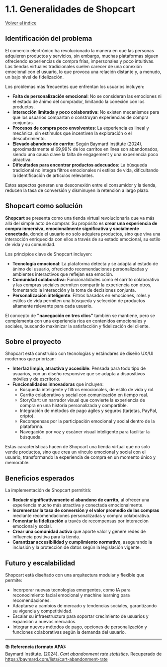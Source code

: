 # 1.1. Generalidades de Shopcart  

[Volver al índice](#)

## Identificación del problema  

El comercio electrónico ha revolucionado la manera en que las personas adquieren productos y servicios, sin embargo, muchas plataformas siguen ofreciendo experiencias de compra frías, impersonales y poco intuitivas. Las tiendas virtuales tradicionales suelen carecer de una conexión emocional con el usuario, lo que provoca una relación distante y, a menudo, un bajo nivel de fidelización.

Los problemas más frecuentes que enfrentan los usuarios incluyen:

- **Falta de personalización emocional**: No se consideran las emociones ni el estado de ánimo del comprador, limitando la conexión con los productos.
- **Interacción limitada y poco colaborativa**: No existen mecanismos para que los usuarios compartan o construyan experiencias de compra conjuntas.
- **Procesos de compra poco envolventes**: La experiencia es lineal y mecánica, sin estímulos que incentiven la exploración o el descubrimiento.
- **Elevado abandono de carrito**: Según Baymard Institute (2024), aproximadamente el 69,99% de los carritos en línea son abandonados, siendo una causa clave la falta de engagement y una experiencia poco atractiva.
- **Dificultades para encontrar productos adecuados**: La búsqueda tradicional no integra filtros emocionales ni estilos de vida, dificultando la identificación de artículos relevantes.

Estos aspectos generan una desconexión entre el consumidor y la tienda, reducen la tasa de conversión y disminuyen la retención a largo plazo.

## Shopcart como solución  

**Shopcart** se presenta como una tienda virtual revolucionaria que va más allá del simple acto de comprar. Su propósito es **crear una experiencia de compra inmersiva, emocionalmente significativa y socialmente conectada**, donde el usuario no solo adquiera productos, sino que viva una interacción enriquecida con ellos a través de su estado emocional, su estilo de vida y su comunidad.

Los principios clave de Shopcart incluyen:

- **Tecnología emocional**: La plataforma detecta y se adapta al estado de ánimo del usuario, ofreciendo recomendaciones personalizadas y ambientes interactivos que reflejan esa emoción.
- **Comunidad colaborativa**: Funcionalidades como el carrito colaborativo y las compras sociales permiten compartir la experiencia con otros, fomentando la interacción y la toma de decisiones conjunta.
- **Personalización inteligente**: Filtros basados en emociones, roles y estilos de vida permiten una búsqueda y selección de productos altamente relevante para cada usuario.

El concepto de **"navegación en tres clics"** también se mantiene, pero se complementa con una experiencia rica en contenidos emocionales y sociales, buscando maximizar la satisfacción y fidelización del cliente.

## Sobre el proyecto  

Shopcart está construido con tecnologías y estándares de diseño UX/UI modernos que priorizan:

- **Interfaz limpia, atractiva y accesible**: Pensada para todo tipo de usuarios, con un diseño responsive que se adapta a dispositivos móviles y de escritorio.
- **Funcionalidades innovadoras** que incluyen:
  - Búsqueda inteligente y filtros emocionales, de estilo de vida y rol.
  - Carrito colaborativo y social con comunicación en tiempo real.
  - StoryCart: un narrador visual que convierte la experiencia de compra en una historia personalizada y compartible.
  - Integración de métodos de pago ágiles y seguros (tarjetas, PayPal, cripto).
  - Recompensas por la participación emocional y social dentro de la plataforma.
  - Navegación por voz y escáner visual inteligente para facilitar la búsqueda.

Estas características hacen de Shopcart una tienda virtual que no solo vende productos, sino que crea un vínculo emocional y social con el usuario, transformando la experiencia de compra en un momento único y memorable.

## Beneficios esperados  

La implementación de Shopcart permitirá:

- **Reducir significativamente el abandono de carrito**, al ofrecer una experiencia mucho más atractiva y conectada emocionalmente.
- **Incrementar la tasa de conversión y el valor promedio de las compras** mediante recomendaciones personalizadas y compra colaborativa.
- **Fomentar la fidelización** a través de recompensas por interacción emocional y social.
- **Crear una comunidad activa** que aporte valor y genere redes de influencia positiva para la tienda.
- **Garantizar accesibilidad y cumplimiento normativo**, asegurando la inclusión y la protección de datos según la legislación vigente.

## Futuro y escalabilidad  

Shopcart está diseñado con una arquitectura modular y flexible que permite:

- Incorporar nuevas tecnologías emergentes, como IA para reconocimiento facial emocional y machine learning para recomendaciones.
- Adaptarse a cambios de mercado y tendencias sociales, garantizando su vigencia y competitividad.
- Escalar su infraestructura para soportar crecimiento de usuarios y expansión a nuevos mercados.
- Integrar nuevos métodos de pago, opciones de personalización y funciones colaborativas según la demanda del usuario.

---

📚 **Referencia (formato APA):**  
Baymard Institute. (2024). *Cart abandonment rate statistics*. Recuperado de https://baymard.com/lists/cart-abandonment-rate
